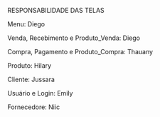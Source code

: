 RESPONSABILIDADE DAS TELAS

Menu: Diego

Venda, Recebimento e Produto_Venda: Diego

Compra, Pagamento e Produto_Compra: Thauany

Produto: Hilary

Cliente: Jussara

Usuário e Login: Emily

Fornecedore: Niic
